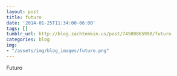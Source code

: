 ```yaml
---
layout: post
title: futuro
date: '2014-01-25T11:34:00-06:00'
tags: []
tumblr_url: http://blog.zachtemkin.us/post/74500865990/futuro
categories: blog
img:
- "/assets/img/blog_images/futuro.png" 
---
```

Futuro

